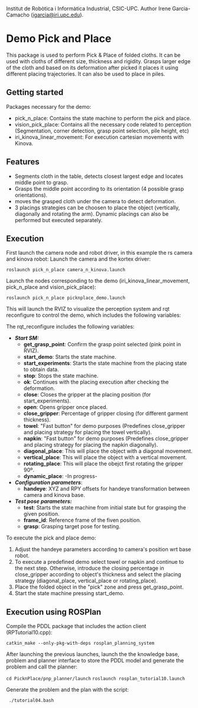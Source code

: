 Institut de Robòtica i Informàtica Industrial, CSIC-UPC.
Author Irene Garcia-Camacho (igarcia@iri.upc.edu).

# Demo Pick and Place

This package is used to perform Pick & Place of folded cloths. It can be used with cloths of different size, thickness and rigidity. Grasps larger edge of the cloth and based on its deformation after picked it places it using different placing trajectories. It can also be used to place in piles.

## Getting started

Packages necessary for the demo:

- pick_n_place: Contains the state machine to perform the pick and place.
- vision_pick_place: Contains all the necessary code related to perception (Segmentation, corner detection, grasp point selection, pile height, etc)
- iri_kinova_linear_movement: For execution cartesian movements with Kinova.

## Features

- Segments cloth in the table, detects closest largest edge and locates middle point to grasp.
- Grasps the middle point according to its orientation (4 possible grasp orientations).
- moves the grasped cloth under the camera to detect deformation.
- 3 placings strategies can be choosen to place the object (vertically, diagonally and rotating the arm). Dynamic placings can also be performed but executed separately.

## Execution

First launch the camera node and robot driver, in this example the rs camera and kinova robot:
Launch the camera and the kortex driver:

``roslaunch pick_n_place camera_n_kinova.launch``

Launch the nodes corresponding to the demo (iri_kinova_linear_movement, pick_n_place and vision_pick_place):

``roslaunch pick_n_place picknplace_demo.launch``

This will launch the RVIZ to visualize the perception system and rqt reconfigure to control the demo, which includes the following variables:

The rqt_reconfigure includes the following variables:

- ***Start SM:***
  - **get_grasp_point**: Confirm the grasp point selected (pink point in RVIZ). 
  - **start_demo**: Starts the state machine.
  - **start_experiments**: Starts the state machine from the placing state to obtain data.
  - **stop**: Stops the state machine.
  - **ok**: Continues with the placing execution after checking the deformation.
  - **close**: Closes the gripper at the placing position (for start_experiments).
  - **open**: Opens gripper once placed.
  - **close_gripper**: Percentage of gripper closing (for different garment thickness).
  - **towel**: "Fast button" for demo purposes (Predefines close_gripper and placing strategy for placing the towel vertically).
  - **napkin**: "Fast button" for demo purposes (Predefines close_gripper and placing strategy for placing the napkin diagonally).
  - **diagonal_place**: This will place the object with a diagonal movement.
  - **vertical_place**: This will place the object with a vertical movement.
  - **rotating_place**: This will place the obejct first rotating the gripper 90º.
  - **dynamic_place**: -In progress-
- ***Configuration parameters***:
  - **handeye**: XYZ and RPY offsets for handeye transformation between camera and kinova base.
- ***Test pose parameters:***
  - **test**: Starts the state machine from initial state but for grasping the given position.
  - **frame_id**: Reference frame of the fiven position.
  - **grasp**: Grasping target pose for testing.

To execute the pick and place demo:
1. Adjust the handeye parameters according to camera's position wrt base robot.
2. To execute a predefined demo select towel or napkin and continue to the next step. Otherwise, introduce the closing percentage in close_gripper according to object's thickness and select the placing strategy (diagonal_place, vertical_place or rotating_place).
3. Place the folded object in the "pick" zone and press get_grasp_point.
4. Start the state machine pressing start_demo.

## Execution using ROSPlan

Compile the PDDL package that includes the action client (RPTutorial10.cpp):

``catkin_make --only-pkg-with-deps rosplan_planning_system``

After launching the previous launches, launch the the knowledge base, problem and planner interface to store the PDDL model and generate the problem and call the planner:

``cd PicknPlace/pnp_planner/launch``
``roslaunch rosplan_tutorial10.launch``

Generate the problem and the plan with the script:

`` ./tutorial04.bash``

<!-- To generate different plans, modify the init or goal conditions in the problem file "/pnp_planner/rosplan_problem.pddl". To check the output plan: 

`` `` -->

